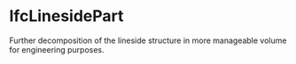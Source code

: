 IfcLinesidePart
===============
Further decomposition of the lineside structure in more manageable volume for
engineering purposes.



